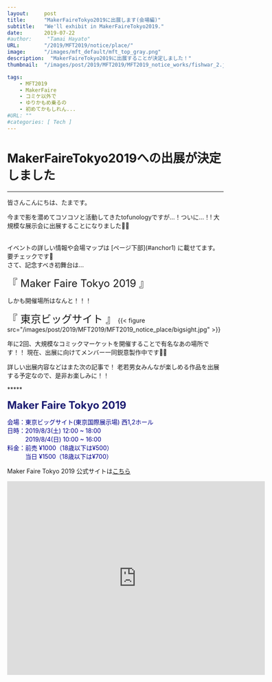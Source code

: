 ```yaml
---
layout:     post
title:      "MakerFaireTokyo2019に出展します(会場編)"
subtitle:   "We'll exhibit in MakerFaireTokyo2019."
date:       2019-07-22
#author:     "Tamai Hayato"
URL:        "/2019/MFT2019/notice/place/"
image:      "/images/mft_default/mft_top_gray.png"
description:  "MakerFaireTokyo2019に出展することが決定しました！"
thumbnail:  "/images/post/2019/MFT2019/MFT2019_notice_works/fishwar_2.jpg"

tags:
    - MFT2019
    - MakerFaire
    - コミケ以外で
    - ゆりかもめ乗るの
    - 初めてかもしれん...
#URL: ""
#categories: [ Tech ]
---
```



# MakerFaireTokyo2019への出展が決定しました
*****

皆さんこんにちは、たまです。

今まで影を潜めてコソコソと活動してきたtofunologyですが...！ついに...！!
大規模な展示会に出展することになりました🙌🙌

<br>
イベントの詳しい情報や会場マップは [ページ下部](#anchor1) に載せてます。要チェックです🔎

<br>
さて、記念すべき初舞台は...

<font size="5">『 Maker Faire Tokyo 2019 』</font>

しかも開催場所はなんと！！！

<font size="5">『 東京ビッグサイト 』</font>
{{< figure src="/images/post/2019/MFT2019/MFT2019_notice_place/bigsight.jpg" >}}

年に2回、大規模なコミックマーケットを開催することで有名なあの場所です！！
現在、出展に向けてメンバー一同鋭意製作中です🔧🔧

詳しい出展内容などはまた次の記事で！
老若男女みんなが楽しめる作品を出展する予定なので、是非お楽しみに！！

<div id="anchor1"></div>
*****


<font size="5" style="color: #191970"><strong>Maker Faire Tokyo 2019 </strong></font>

<span style="color: #00008b">
会場：東京ビッグサイト(東京国際展示場) 西1,2ホール<br>
日時：2019/8/3(土) 12:00 ~ 18:00<br>
　　　2019/8/4(日) 10:00 ~ 16:00<br>
料金：前売 ¥1000（18歳以下は¥500）<br>
　　　当日 ¥1500（18歳以下は¥700）<br>
</span>

Maker Faire Tokyo 2019 公式サイトは[こちら](https://makezine.jp/event/mft2019/)

<iframe src="https://www.google.com/maps/embed?pb=!1m18!1m12!1m3!1d3036.252335944826!2d139.79220751082184!3d35.629796762478506!2m3!1f0!2f0!3f0!3m2!1i1024!2i768!4f13.1!3m3!1m2!1s0x601889dc629d1e7b%3A0xa4d1509a76045a01!2z5p2x5Lqs44OT44OD44Kw44K144Kk44OI!5e0!3m2!1sja!2sjp!4v1590041936669!5m2!1sja!2sjp" width="600" height="450" frameborder="0" style="border:0;" allowfullscreen="" aria-hidden="false" tabindex="0"></iframe>
